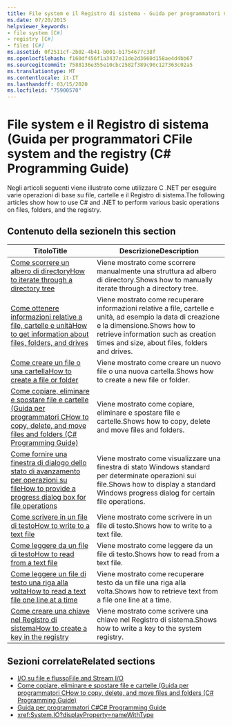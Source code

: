 ```yaml
---
title: File system e il Registro di sistema - Guida per programmatori C
ms.date: 07/20/2015
helpviewer_keywords:
- file system [C#]
- registry [C#]
- files [C#]
ms.assetid: 0f2511cf-2b02-4b41-b001-b1754677c38f
ms.openlocfilehash: f160df456f1a3437e11de2d3660d158ae4d4bb67
ms.sourcegitcommit: 7588136e355e10cbc2582f389c90c127363c02a5
ms.translationtype: MT
ms.contentlocale: it-IT
ms.lasthandoff: 03/15/2020
ms.locfileid: "75900570"
---
```

# <a name="file-system-and-the-registry-c-programming-guide"></a><span data-ttu-id="08c30-102">File system e il Registro di sistema (Guida per programmatori C</span><span class="sxs-lookup"><span data-stu-id="08c30-102">File system and the registry (C# Programming Guide)</span></span>

<span data-ttu-id="08c30-103">Negli articoli seguenti viene illustrato come utilizzare C .NET per eseguire varie operazioni di base su file, cartelle e il Registro di sistema.</span><span class="sxs-lookup"><span data-stu-id="08c30-103">The following articles show how to use C# and .NET to perform various basic operations on files, folders, and the registry.</span></span>

## <a name="in-this-section"></a><span data-ttu-id="08c30-104">Contenuto della sezione</span><span class="sxs-lookup"><span data-stu-id="08c30-104">In this section</span></span>

|<span data-ttu-id="08c30-105">**Titolo**</span><span class="sxs-lookup"><span data-stu-id="08c30-105">**Title**</span></span>|<span data-ttu-id="08c30-106">**Descrizione**</span><span class="sxs-lookup"><span data-stu-id="08c30-106">**Description**</span></span>|
|---------------|---------------------|
|[<span data-ttu-id="08c30-107">Come scorrere un albero di directory</span><span class="sxs-lookup"><span data-stu-id="08c30-107">How to iterate through a directory tree</span></span>](how-to-iterate-through-a-directory-tree.md)|<span data-ttu-id="08c30-108">Viene mostrato come scorrere manualmente una struttura ad albero di directory.</span><span class="sxs-lookup"><span data-stu-id="08c30-108">Shows how to manually iterate through a directory tree.</span></span>|
|[<span data-ttu-id="08c30-109">Come ottenere informazioni relative a file, cartelle e unità</span><span class="sxs-lookup"><span data-stu-id="08c30-109">How to get information about files, folders, and drives</span></span>](how-to-get-information-about-files-folders-and-drives.md)|<span data-ttu-id="08c30-110">Viene mostrato come recuperare informazioni relative a file, cartelle e unità, ad esempio la data di creazione e la dimensione.</span><span class="sxs-lookup"><span data-stu-id="08c30-110">Shows how to retrieve information such as creation times and size, about files, folders and drives.</span></span>|
|[<span data-ttu-id="08c30-111">Come creare un file o una cartella</span><span class="sxs-lookup"><span data-stu-id="08c30-111">How to create a file or folder</span></span>](how-to-create-a-file-or-folder.md)|<span data-ttu-id="08c30-112">Viene mostrato come creare un nuovo file o una nuova cartella.</span><span class="sxs-lookup"><span data-stu-id="08c30-112">Shows how to create a new file or folder.</span></span>|
|[<span data-ttu-id="08c30-113">Come copiare, eliminare e spostare file e cartelle (Guida per programmatori C</span><span class="sxs-lookup"><span data-stu-id="08c30-113">How to copy, delete, and move files and folders (C# Programming Guide)</span></span>](how-to-copy-delete-and-move-files-and-folders.md)|<span data-ttu-id="08c30-114">Viene mostrato come copiare, eliminare e spostare file e cartelle.</span><span class="sxs-lookup"><span data-stu-id="08c30-114">Shows how to copy, delete and move files and folders.</span></span>|
|[<span data-ttu-id="08c30-115">Come fornire una finestra di dialogo dello stato di avanzamento per operazioni su file</span><span class="sxs-lookup"><span data-stu-id="08c30-115">How to provide a progress dialog box for file operations</span></span>](how-to-provide-a-progress-dialog-box-for-file-operations.md)|<span data-ttu-id="08c30-116">Viene mostrato come visualizzare una finestra di stato Windows standard per determinate operazioni sui file.</span><span class="sxs-lookup"><span data-stu-id="08c30-116">Shows how to display a standard Windows progress dialog for certain file operations.</span></span>|
|[<span data-ttu-id="08c30-117">Come scrivere in un file di testo</span><span class="sxs-lookup"><span data-stu-id="08c30-117">How to write to a text file</span></span>](how-to-write-to-a-text-file.md)|<span data-ttu-id="08c30-118">Viene mostrato come scrivere in un file di testo.</span><span class="sxs-lookup"><span data-stu-id="08c30-118">Shows how to write to a text file.</span></span>|
|[<span data-ttu-id="08c30-119">Come leggere da un file di testo</span><span class="sxs-lookup"><span data-stu-id="08c30-119">How to read from a text file</span></span>](how-to-read-from-a-text-file.md)|<span data-ttu-id="08c30-120">Viene mostrato come leggere da un file di testo.</span><span class="sxs-lookup"><span data-stu-id="08c30-120">Shows how to read from a text file.</span></span>|
|[<span data-ttu-id="08c30-121">Come leggere un file di testo una riga alla volta</span><span class="sxs-lookup"><span data-stu-id="08c30-121">How to read a text file one line at a time</span></span>](how-to-read-a-text-file-one-line-at-a-time.md)|<span data-ttu-id="08c30-122">Viene mostrato come recuperare testo da un file una riga alla volta.</span><span class="sxs-lookup"><span data-stu-id="08c30-122">Shows how to retrieve text from a file one line at a time.</span></span>|
|[<span data-ttu-id="08c30-123">Come creare una chiave nel Registro di sistema</span><span class="sxs-lookup"><span data-stu-id="08c30-123">How to create a key in the registry</span></span>](how-to-create-a-key-in-the-registry.md)|<span data-ttu-id="08c30-124">Viene mostrato come scrivere una chiave nel Registro di sistema.</span><span class="sxs-lookup"><span data-stu-id="08c30-124">Shows how to write a key to the system registry.</span></span>|

## <a name="related-sections"></a><span data-ttu-id="08c30-125">Sezioni correlate</span><span class="sxs-lookup"><span data-stu-id="08c30-125">Related sections</span></span>

- [<span data-ttu-id="08c30-126">I/O su file e flusso</span><span class="sxs-lookup"><span data-stu-id="08c30-126">File and Stream I/O</span></span>](../../../standard/io/index.md)
- [<span data-ttu-id="08c30-127">Come copiare, eliminare e spostare file e cartelle (Guida per programmatori C</span><span class="sxs-lookup"><span data-stu-id="08c30-127">How to copy, delete, and move files and folders (C# Programming Guide)</span></span>](how-to-copy-delete-and-move-files-and-folders.md)
- [<span data-ttu-id="08c30-128">Guida per programmatori C#</span><span class="sxs-lookup"><span data-stu-id="08c30-128">C# Programming Guide</span></span>](../index.md)
- <xref:System.IO?displayProperty=nameWithType>
